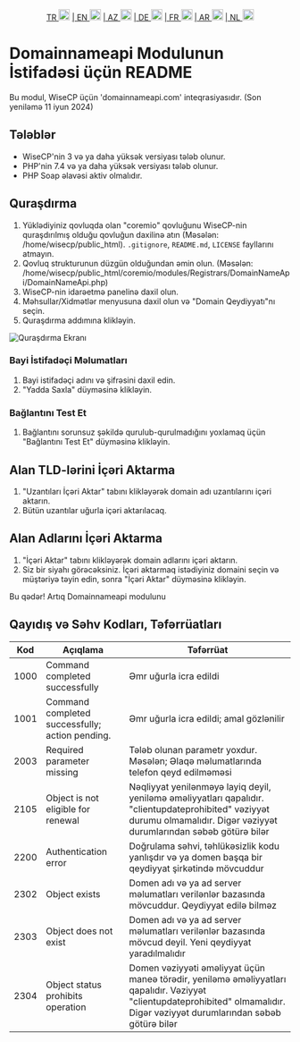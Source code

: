 <div align="center">  
  <a href="README.md"   >   TR <img style="padding-top: 8px" src="https://raw.githubusercontent.com/yammadev/flag-icons/master/png/TR.png" alt="TR" height="20" /></a>  
  <a href="README-EN.md"> | EN <img style="padding-top: 8px" src="https://raw.githubusercontent.com/yammadev/flag-icons/master/png/US.png" alt="EN" height="20" /></a>  
  <a href="README-AZ.md"> | AZ <img style="padding-top: 8px" src="https://raw.githubusercontent.com/yammadev/flag-icons/master/png/AZ.png" alt="AZ" height="20" /></a>  
  <a href="README-DE.md"> | DE <img style="padding-top: 8px" src="https://raw.githubusercontent.com/yammadev/flag-icons/master/png/DE.png" alt="DE" height="20" /></a>  
  <a href="README-FR.md"> | FR <img style="padding-top: 8px" src="https://raw.githubusercontent.com/yammadev/flag-icons/master/png/FR.png" alt="FR" height="20" /></a>  
  <a href="README-AR.md"> | AR <img style="padding-top: 8px" src="https://raw.githubusercontent.com/yammadev/flag-icons/master/png/AR.png" alt="AR" height="20" /></a>  
  <a href="README-NL.md"> | NL <img style="padding-top: 8px" src="https://raw.githubusercontent.com/yammadev/flag-icons/master/png/NL.png" alt="NL" height="20" /></a>  
</div>

# Domainnameapi Modulunun İstifadəsi üçün README

Bu modul, WiseCP üçün 'domainnameapi.com' inteqrasiyasıdır. (Son yeniləmə 11 iyun 2024)


## Tələblər

- WiseCP'nin 3 və ya daha yüksək versiyası tələb olunur.
- PHP'nin 7.4 və ya daha yüksək versiyası tələb olunur.
- PHP Soap əlavəsi aktiv olmalıdır.

## Quraşdırma

1. Yüklədiyiniz qovluqda olan "coremio" qovluğunu WiseCP-nin quraşdırılmış olduğu qovluğun daxilinə atın (Məsələn: /home/wisecp/public_html). `.gitignore`, `README.md`, `LICENSE` fayllarını atmayın.
2. Qovluq strukturunun düzgün olduğundan əmin olun. (Məsələn: /home/wisecp/public_html/coremio/modules/Registrars/DomainNameApi/DomainNameApi.php)
3. WiseCP-nin idarəetmə panelinə daxil olun.
4. Məhsullar/Xidmətlər menyusuna daxil olun və "Domain Qeydiyyatı"nı seçin.
5. Quraşdırma addımına klikləyin.

![Quraşdırma Ekranı](https://github.com/domainreseller/wisecp-dna/assets/118720541/0cc8cca1-980e-4ae2-928a-28a809da87eb)

### Bayi İstifadəçi Məlumatları

1. Bayi istifadəçi adını və şifrəsini daxil edin.
2. "Yadda Saxla" düyməsinə klikləyin.

### Bağlantını Test Et

1. Bağlantını sorunsuz şəkildə qurulub-qurulmadığını yoxlamaq üçün "Bağlantını Test Et" düyməsinə klikləyin.

## Alan TLD-lərini İçəri Aktarma

1. "Uzantıları İçəri Aktar" tabını klikləyərək domain adı uzantılarını içəri aktarın.
2. Bütün uzantılar uğurla içəri aktarılacaq.

## Alan Adlarını İçəri Aktarma

1. "İçəri Aktar" tabını klikləyərək domain adlarını içəri aktarın.
2. Siz bir siyahı görəcəksiniz. İçəri aktarmaq istədiyiniz domaini seçin və müştəriyə təyin edin, sonra "İçəri Aktar" düyməsinə klikləyin.

Bu qədər! Artıq Domainnameapi modulunu



## Qayıdış və Səhv Kodları, Təfərrüatları

| Kod  | Açıqlama                                        | Təfərrüat                                                                                                                                                                      |
|------|-------------------------------------------------|--------------------------------------------------------------------------------------------------------------------------------------------------------------------------------|
| 1000 | Command completed successfully                  | Əmr uğurla icra edildi                                                                                                                                                         |
| 1001 | Command completed successfully; action pending. | Əmr uğurla icra edildi; amal gözlənilir                                                                                                                                        |
| 2003 | Required parameter missing                      | Tələb olunan parametr yoxdur. Məsələn; Əlaqə məlumatlarında telefon qeyd edilməməsi                                                                                            |
| 2105 | Object is not eligible for renewal              | Nəqliyyat yenilənməyə layiq deyil, yeniləmə əməliyyatları qapalıdır. "clientupdateprohibited" vəziyyət durumu olmamalıdır. Digər vəziyyət durumlarından səbəb götürə bilər     |
| 2200 | Authentication error                            | Doğrulama səhvi, təhlükəsizlik kodu yanlışdır və ya domen başqa bir qeydiyyat şirkətində mövcuddur                                                                             |
| 2302 | Object exists                                   | Domen adı və ya ad server məlumatları verilənlər bazasında mövcuddur. Qeydiyyat edilə bilməz                                                                                   |
| 2303 | Object does not exist                           | Domen adı və ya ad server məlumatları verilənlər bazasında mövcud deyil. Yeni qeydiyyat yaradılmalıdır                                                                         |
| 2304 | Object status prohibits operation               | Domen vəziyyəti əməliyyat üçün maneə törədir, yeniləmə əməliyyatları qapalıdır. Vəziyyət "clientupdateprohibited" olmamalıdır. Digər vəziyyət durumlarından səbəb götürə bilər |
